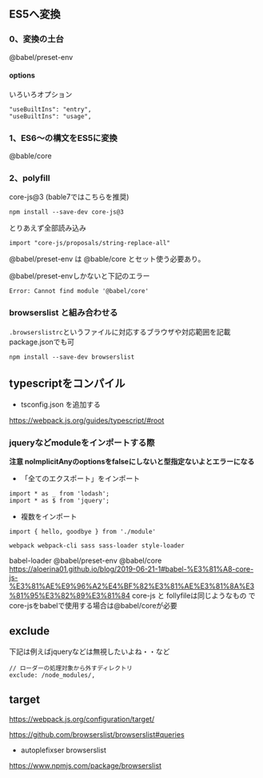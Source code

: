 

## ES5へ変換

### 0、変換の土台
@babel/preset-env

#### options
いろいろオプション
```
"useBuiltIns": "entry",
"useBuiltIns": "usage",
```

### 1、ES6〜の構文をES5に変換
@bable/core

### 2、polyfill
core-js@3 (bable7ではこちらを推奨)

```
npm install --save-dev core-js@3
```

とりあえず全部読み込み

```
import "core-js/proposals/string-replace-all"
```

@babel/preset-env は @bable/core とセット使う必要あり。

@babel/preset-envしかないと下記のエラー

```
Error: Cannot find module '@babel/core'
```

### browserslist と組み合わせる

``.browserslistrc``というファイルに対応するブラウザや対応範囲を記載
package.jsonでも可

```
npm install --save-dev browserslist
```


## typescriptをコンパイル

- tsconfig.json を追加する

https://webpack.js.org/guides/typescript/#root



### jqueryなどmoduleをインポートする際

**注意 noImplicitAnyのoptionsをfalseにしないと型指定ないよとエラーになる**

- 「全てのエクスポート」をインポート

```
import * as _ from 'lodash';
import * as $ from 'jquery';
```


- 複数をインポート

```
import { hello, goodbye } from './module'
```







```
webpack webpack-cli sass sass-loader style-loader
```

babel-loader @babel/preset-env @babel/core
https://aloerina01.github.io/blog/2019-06-21-1#babel-%E3%81%A8-core-js-%E3%81%AE%E9%96%A2%E4%BF%82%E3%81%AE%E3%81%8A%E3%81%95%E3%82%89%E3%81%84
core-js と follyfileは同じようなもの
でcore-jsをbabelで使用する場合は@babel/coreが必要

## exclude

下記は例えばjqueryなどは無視したいよね・・など

```
// ローダーの処理対象から外すディレクトリ
exclude: /node_modules/,
```

## target

https://webpack.js.org/configuration/target/

https://github.com/browserslist/browserslist#queries



- autoplefixser browserslist

https://www.npmjs.com/package/browserslist

```

```